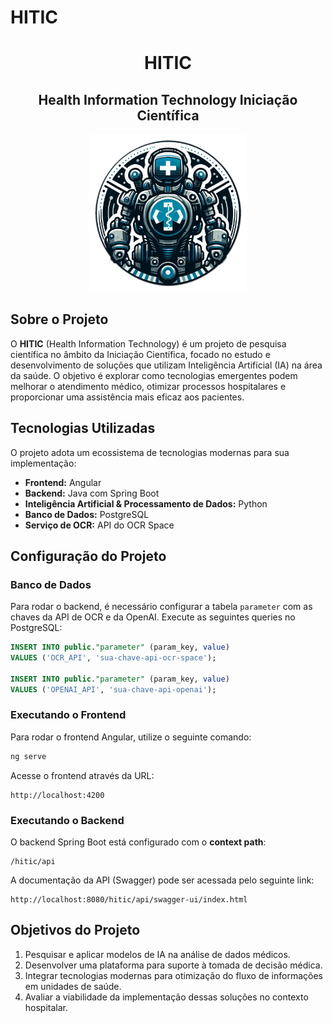 # HITIC

<h1 align="center">HITIC</h1>
<h2 align="center">Health Information Technology Iniciação Científica</h2>

<p align="center">
  <img src="/images/Medical_Robot_Logo.png" width="50%" />
</p>

## Sobre o Projeto
O **HITIC** (Health Information Technology) é um projeto de pesquisa científica no âmbito da Iniciação Científica, focado no estudo e desenvolvimento de soluções que utilizam Inteligência Artificial (IA) na área da saúde. O objetivo é explorar como tecnologias emergentes podem melhorar o atendimento médico, otimizar processos hospitalares e proporcionar uma assistência mais eficaz aos pacientes.

## Tecnologias Utilizadas
O projeto adota um ecossistema de tecnologias modernas para sua implementação:

- **Frontend:** Angular
- **Backend:** Java com Spring Boot
- **Inteligência Artificial & Processamento de Dados:** Python
- **Banco de Dados:** PostgreSQL
- **Serviço de OCR:** API do OCR Space

## Configuração do Projeto

### Banco de Dados
Para rodar o backend, é necessário configurar a tabela `parameter` com as chaves da API de OCR e da OpenAI. Execute as seguintes queries no PostgreSQL:

```sql
INSERT INTO public."parameter" (param_key, value)
VALUES ('OCR_API', 'sua-chave-api-ocr-space');

INSERT INTO public."parameter" (param_key, value)
VALUES ('OPENAI_API', 'sua-chave-api-openai');
```

### Executando o Frontend
Para rodar o frontend Angular, utilize o seguinte comando:

```sh
ng serve
```

Acesse o frontend através da URL:

```
http://localhost:4200
```

### Executando o Backend
O backend Spring Boot está configurado com o **context path**:

```
/hitic/api
```

A documentação da API (Swagger) pode ser acessada pelo seguinte link:

```
http://localhost:8080/hitic/api/swagger-ui/index.html
```

## Objetivos do Projeto
1. Pesquisar e aplicar modelos de IA na análise de dados médicos.
2. Desenvolver uma plataforma para suporte à tomada de decisão médica.
3. Integrar tecnologias modernas para otimização do fluxo de informações em unidades de saúde.
4. Avaliar a viabilidade da implementação dessas soluções no contexto hospitalar.
